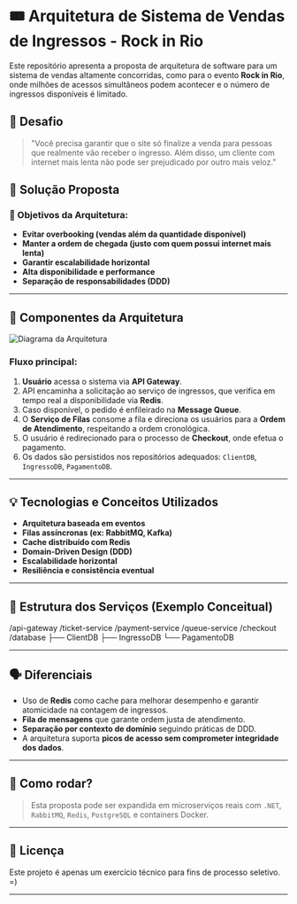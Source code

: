 # 🎟️ Arquitetura de Sistema de Vendas de Ingressos - Rock in Rio

Este repositório apresenta a proposta de arquitetura de software para um sistema de vendas altamente concorridas, como para o evento **Rock in Rio**, onde milhões de acessos simultâneos podem acontecer e o número de ingressos disponíveis é limitado.

## 📌 Desafio

> "Você precisa garantir que o site só finalize a venda para pessoas que realmente vão receber o ingresso. Além disso, um cliente com internet mais lenta não pode ser prejudicado por outro mais veloz."

## 🧠 Solução Proposta

### 🎯 Objetivos da Arquitetura:
- **Evitar overbooking (vendas além da quantidade disponível)**
- **Manter a ordem de chegada (justo com quem possui internet mais lenta)**
- **Garantir escalabilidade horizontal**
- **Alta disponibilidade e performance**
- **Separação de responsabilidades (DDD)**

---

## 🧱 Componentes da Arquitetura

![Diagrama da Arquitetura](![Diagrama](https://github.com/user-attachments/assets/f1bf8d56-5718-4713-9b8d-eb4f49f3993f))

### Fluxo principal:

1. **Usuário** acessa o sistema via **API Gateway**.
2. API encaminha a solicitação ao serviço de ingressos, que verifica em tempo real a disponibilidade via **Redis**.
3. Caso disponível, o pedido é enfileirado na **Message Queue**.
4. O **Serviço de Filas** consome a fila e direciona os usuários para a **Ordem de Atendimento**, respeitando a ordem cronológica.
5. O usuário é redirecionado para o processo de **Checkout**, onde efetua o pagamento.
6. Os dados são persistidos nos repositórios adequados: `ClientDB`, `IngressoDB`, `PagamentoDB`.

---

## 💡 Tecnologias e Conceitos Utilizados

- **Arquitetura baseada em eventos**
- **Filas assíncronas (ex: RabbitMQ, Kafka)**
- **Cache distribuído com Redis**
- **Domain-Driven Design (DDD)**
- **Escalabilidade horizontal**
- **Resiliência e consistência eventual**

---

## 📂 Estrutura dos Serviços (Exemplo Conceitual)

/api-gateway
/ticket-service
/payment-service
/queue-service
/checkout
/database
├── ClientDB
├── IngressoDB
└── PagamentoDB

---

## 🗣️ Diferenciais

- Uso de **Redis** como cache para melhorar desempenho e garantir atomicidade na contagem de ingressos.
- **Fila de mensagens** que garante ordem justa de atendimento.
- **Separação por contexto de domínio** seguindo práticas de DDD.
- A arquitetura suporta **picos de acesso sem comprometer integridade dos dados**.

---

## 🚀 Como rodar?

> Esta proposta pode ser expandida em microserviços reais com `.NET`, `RabbitMQ`, `Redis`, `PostgreSQL` e containers Docker.

---

## 📄 Licença

Este projeto é apenas um exercício técnico para fins de processo seletivo. =) 

---

